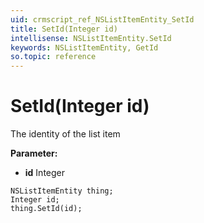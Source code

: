 ```yaml
---
uid: crmscript_ref_NSListItemEntity_SetId
title: SetId(Integer id)
intellisense: NSListItemEntity.SetId
keywords: NSListItemEntity, GetId
so.topic: reference
---
```


# SetId(Integer id)

The identity of the list item

**Parameter:** 
 - **id** Integer

```crmscript
NSListItemEntity thing;
Integer id;
thing.SetId(id);
```

